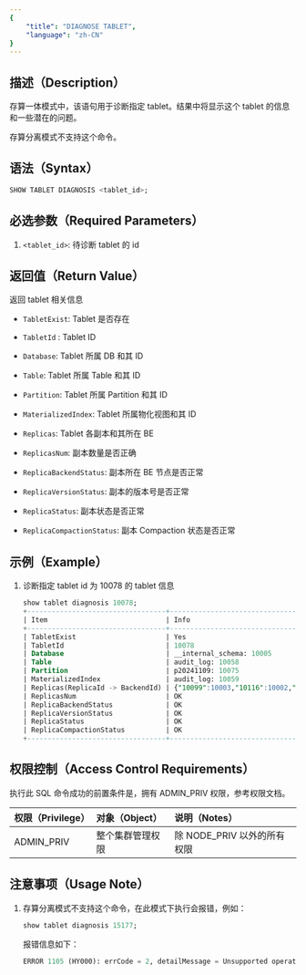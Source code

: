 ```yaml
---
{
    "title": "DIAGNOSE TABLET",
    "language": "zh-CN"
}
---
```


<!-- 
Licensed to the Apache Software Foundation (ASF) under one
or more contributor license agreements.  See the NOTICE file
distributed with this work for additional information
regarding copyright ownership.  The ASF licenses this file
to you under the Apache License, Version 2.0 (the
"License"); you may not use this file except in compliance
with the License.  You may obtain a copy of the License at
  http://www.apache.org/licenses/LICENSE-2.0
Unless required by applicable law or agreed to in writing,
software distributed under the License is distributed on an
"AS IS" BASIS, WITHOUT WARRANTIES OR CONDITIONS OF ANY
KIND, either express or implied.  See the License for the
specific language governing permissions and limitations
under the License.
-->

## 描述（Description）

存算一体模式中，该语句用于诊断指定 tablet。结果中将显示这个 tablet 的信息和一些潜在的问题。

存算分离模式不支持这个命令。

## 语法（Syntax）

```sql
SHOW TABLET DIAGNOSIS <tablet_id>;
```

## 必选参数（Required Parameters）

1. `<tablet_id>`: 待诊断 tablet 的 id

## 返回值（Return Value）

返回 tablet 相关信息

- `TabletExist`: Tablet 是否存在

- `TabletId` : Tablet ID

- `Database`: Tablet 所属 DB 和其 ID

- `Table`: Tablet 所属 Table 和其 ID

- `Partition`: Tablet 所属 Partition 和其 ID

- `MaterializedIndex`: Tablet 所属物化视图和其 ID

- `Replicas`: Tablet 各副本和其所在 BE

- `ReplicasNum`: 副本数量是否正确

- `ReplicaBackendStatus`: 副本所在 BE 节点是否正常

- `ReplicaVersionStatus`: 副本的版本号是否正常

- `ReplicaStatus`: 副本状态是否正常

- `ReplicaCompactionStatus`: 副本 Compaction 状态是否正常

## 示例（Example）

1. 诊断指定 tablet id 为 10078 的 tablet 信息

    ```sql
    show tablet diagnosis 10078;
    +----------------------------------+---------------------------------------------+------------+
    | Item                             | Info                                        | Suggestion |
    +----------------------------------+---------------------------------------------+------------+
    | TabletExist                      | Yes                                         |            |
    | TabletId                         | 10078                                       |            |
    | Database                         | __internal_schema: 10005                    |            |
    | Table                            | audit_log: 10058                            |            |
    | Partition                        | p20241109: 10075                            |            |
    | MaterializedIndex                | audit_log: 10059                            |            |
    | Replicas(ReplicaId -> BackendId) | {"10099":10003,"10116":10002,"10079":10004} |            |
    | ReplicasNum                      | OK                                          |            |
    | ReplicaBackendStatus             | OK                                          |            |
    | ReplicaVersionStatus             | OK                                          |            |
    | ReplicaStatus                    | OK                                          |            |
    | ReplicaCompactionStatus          | OK                                          |            |
    +----------------------------------+---------------------------------------------+------------+
    ```

## 权限控制（Access Control Requirements）

执行此 SQL 命令成功的前置条件是，拥有 ADMIN_PRIV 权限，参考权限文档。

| 权限（Privilege） | 对象（Object）   | 说明（Notes）               |
| :---------------- | :--------------- | :-------------------------- |
| ADMIN_PRIV        | 整个集群管理权限 | 除 NODE_PRIV 以外的所有权限 |

## 注意事项（Usage Note）

1. 存算分离模式不支持这个命令，在此模式下执行会报错，例如：

    ```sql
    show tablet diagnosis 15177;
    ```

    报错信息如下：

    ```sql
    ERROR 1105 (HY000): errCode = 2, detailMessage = Unsupported operation
    ```